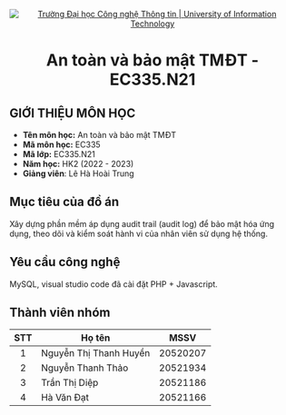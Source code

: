 <p align="center">
  <a href="https://www.uit.edu.vn/" title="Trường Đại học Công nghệ Thông tin" style="border: none;">
    <img src="https://i.imgur.com/WmMnSRt.png" alt="Trường Đại học Công nghệ Thông tin | University of Information Technology">
  </a>
</p>

<h1 align="center"><b>An toàn và bảo mật TMĐT - EC335.N21</b></h>

## GIỚI THIỆU MÔN HỌC

- **Tên môn học:** An toàn và bảo mật TMĐT
- **Mã môn học:** EC335
- **Mã lớp:** EC335.N21
- **Năm học:** HK2 (2022 - 2023)
- **Giảng viên**: Lê Hà Hoài Trung

<!-- ABOUT THE PROJECT -->

## Mục tiêu của đồ án

Xây dựng phần mềm áp dụng audit trail (audit log) để bảo mật hóa ứng dụng, theo dõi và kiểm soát hành vi của nhân viên sử dụng hệ thống.

## Yêu cầu công nghệ
MySQL, visual studio code đã cài đặt PHP + Javascript.


## Thành viên nhóm

| STT | Họ tên                   | MSSV     |
| :-: | ------------------       | -------- |
|  1  | Nguyễn Thị Thanh Huyền   | 20520207 |
|  2  | Nguyễn Thanh Thảo        | 20521934 |
|  3  | Trần Thị Diệp            | 20521186 |
|  4  | Hà Văn Đạt               | 20521166 |

